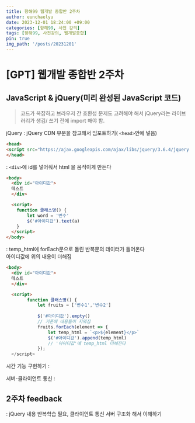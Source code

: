 ```yaml
---
title: 항해99 웹개발 종합반 2주차
author: eunchaelyu
date: 2023-12-01 18:24:00 +09:00
categories: [항해99, 사전 강의]
tags: [항해99, 사전강의, 웹개발종합]
pin: true
img_path: '/posts/20231201'
---
```


# [GPT] 웹개발 종합반 2주차

##  JavaScript & jQuery(미리 완성된 JavaScript 코드)
> 코드가 복잡하고 브라우저 간 호환성 문제도 고려해야 해서 jQuery라는 라이브러리가 생김/
> 쓰기 전에 import 해야 함.


jQuery
: jQuery CDN 부분을 참고해서 임포트하기( ``<head>``안에 넣음)

```html
<head>
<script src="https://ajax.googleapis.com/ajax/libs/jquery/3.6.4/jquery.min.js"></script>
</head>
```

: ``<div>``에 id를 넣어줘서 html 을 움직이게 만든다
```html
<body>
  <div id="아이디값">
  테스트
  </div>

  <script>
    function 클래스명() {
	    let word = '변수'
	    $('#아이디값').text(a)
    }
  </script>
</body>
```
:  temp_html에 forEach문으로 돌린 반복문의 데이터가 들어온다\
아이디값에 위의 내용이 더해짐
```html
<body>
  <div id="아이디값">
  테스트
  </div>

  <script>
        function 클래스명() {
            let fruits = ['변수1','변수2']
            
            $('#아이디값').empty()
            // 기존에 내용들이 지워짐
            fruits.forEach(element => {
                let temp_html = `<p>${element}</p>`
                $('#아이디값').append(temp_html)
                // '아이디값'에 temp_html 더해진다
            });
  </script>
```

시간 기능 구현하기
: 

서버-클라이언트 통신
: 

## 2주차 feedback
: jQuery 내용 반복학습 필요, 클라이언트 통신 서버 구조화 해서 이해하기


